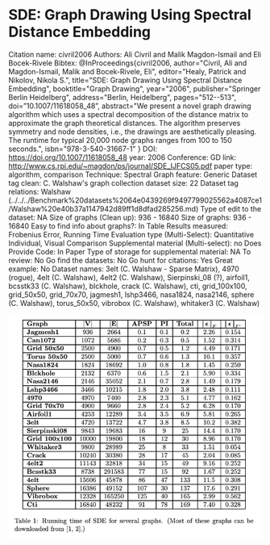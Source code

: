 # SDE: Graph Drawing Using Spectral Distance Embedding

Citation name: civril2006
Authors: Ali Civril and Malik Magdon-Ismail and Eli Bocek-Rivele
Bibtex: @InProceedings{civril2006,
author="Civril, Ali
and Magdon-Ismail, Malik
and Bocek-Rivele, Eli",
editor="Healy, Patrick
and Nikolov, Nikola S.",
title="SDE: Graph Drawing Using Spectral Distance Embedding",
booktitle="Graph Drawing",
year="2006",
publisher="Springer Berlin Heidelberg",
address="Berlin, Heidelberg",
pages="512--513",
doi=”10.1007/11618058_48”,
abstract="We present a novel graph drawing algorithm which uses a spectral decomposition of the distance matrix to approximate the graph theoretical distances. The algorithm preserves symmetry and node densities, i.e., the drawings are aesthetically pleasing. The runtime for typical 20,000 node graphs ranges from 100 to 150 seconds.",
isbn="978-3-540-31667-1"
}
DOI: https://doi.org/10.1007/11618058_48
year: 2006
Conference: GD
link: http://www.cs.rpi.edu/~magdon/ps/journal/SDE_IJFCS05.pdf
paper type: algorithm, comparison
Technique: Spectral
Graph feature: Generic
Dataset tag clean: C. Walshaw's graph collection
dataset size: 22
Dataset tag relations: Walshaw (../../../Benchmark%20datasets%2064e0439269f9497799025562a4087ce1/Walshaw%20e40b37a1147942d89ff1d8dfad285256.md)
Type of edit to the dataset: NA
Size of graphs (Clean up): 936 - 16840
Size of graphs: 936 - 16840
Easy to find info about graphs?: In Table
Results measured: Frobenius Error, Running Time
Evaluation type (Multi-Select): Quantitative Individual, Visual Comparison
Supplemental material (Multi-select): no
Does Provide Code: In Paper
Type of storage for supplemental material: NA
To review: No
Go find the datasets: No
Go hunt for citations: Yes
Great example: No
Dataset names: 3elt (C. Walshaw - Sparse Matrix), 4970 (rogue), 4elt (C. Walshaw), 4elt2 (C. Walshaw), Sierpinski_08 (?), airfoil1, bcsstk33 (C. Walshaw), blckhole, crack (C. Walshaw), cti, grid_100x100, grid_50x50, grid_70x70, jagmesh1, lshp3466, nasa1824, nasa2146, sphere (C. Walshaw), torus_50x50, vibrobox (C. Walshaw), whitaker3 (C. Walshaw)

![Untitled](SDE%20Graph%20Drawing%20Using%20Spectral%20Distance%20Embeddin%208ce58ef9bc5d4e1aa66f2935bf122f92/Untitled.png)